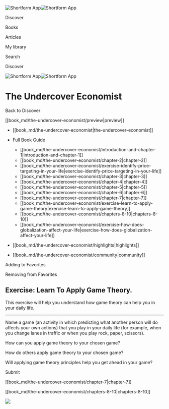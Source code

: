 ![Shortform App](/img/logo.36a2399e.svg)![Shortform App](/img/logo-dark.70c1b072.svg)

Discover

Books

Articles

My library

Search

Discover

![Shortform App](/img/logo.36a2399e.svg)![Shortform App](/img/logo-dark.70c1b072.svg)

# The Undercover Economist

Back to Discover

[[book_md/the-undercover-economist/preview|preview]]

  * [[book_md/the-undercover-economist|the-undercover-economist]]
  * Full Book Guide

    * [[book_md/the-undercover-economist/introduction-and-chapter-1|introduction-and-chapter-1]]
    * [[book_md/the-undercover-economist/chapter-2|chapter-2]]
    * [[book_md/the-undercover-economist/exercise-identify-price-targeting-in-your-life|exercise-identify-price-targeting-in-your-life]]
    * [[book_md/the-undercover-economist/chapter-3|chapter-3]]
    * [[book_md/the-undercover-economist/chapter-4|chapter-4]]
    * [[book_md/the-undercover-economist/chapter-5|chapter-5]]
    * [[book_md/the-undercover-economist/chapter-6|chapter-6]]
    * [[book_md/the-undercover-economist/chapter-7|chapter-7]]
    * [[book_md/the-undercover-economist/exercise-learn-to-apply-game-theory|exercise-learn-to-apply-game-theory]]
    * [[book_md/the-undercover-economist/chapters-8-10|chapters-8-10]]
    * [[book_md/the-undercover-economist/exercise-how-does-globalization-affect-your-life|exercise-how-does-globalization-affect-your-life]]
  * [[book_md/the-undercover-economist/highlights|highlights]]
  * [[book_md/the-undercover-economist/community|community]]



Adding to Favorites 

Removing from Favorites 

## Exercise: Learn To Apply Game Theory.

This exercise will help you understand how game theory can help you in your daily life.

* * *

Name a game (an activity in which predicting what another person will do affects your own actions) that you play in your daily life (for example, when you change lanes in traffic or when you play rock, paper, scissors).

How can you apply game theory to your chosen game?

How do others apply game theory to your chosen game?

Will applying game theory principles help you get ahead in your game?

Submit 

[[book_md/the-undercover-economist/chapter-7|chapter-7]]

[[book_md/the-undercover-economist/chapters-8-10|chapters-8-10]]

![](https://bat.bing.com/action/0?ti=56018282&Ver=2&mid=bb82dba5-a65c-49bc-96da-f04c95420025&sid=1711133063fa11eebdec89a8b8ae3bbc&vid=171147a063fa11eea7440fcfeb230d96&vids=0&msclkid=N&pi=0&lg=en-US&sw=800&sh=600&sc=24&nwd=1&tl=Shortform%20%7C%20Book&p=https%3A%2F%2Fwww.shortform.com%2Fapp%2Fbook%2Fthe-undercover-economist%2Fexercise-learn-to-apply-game-theory&r=&lt=304&evt=pageLoad&sv=1&rn=945169)
